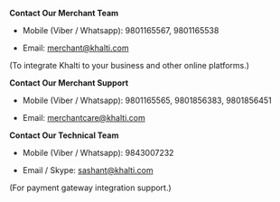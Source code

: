 **Contact Our Merchant Team**

* Mobile (Viber / Whatsapp): 9801165567, 9801165538

* Email: merchant@khalti.com

(To integrate Khalti to your business and other online platforms.)

**Contact Our Merchant Support**

* Mobile (Viber / Whatsapp): 9801165565, 9801856383, 9801856451

* Email: merchantcare@khalti.com

**Contact Our Technical Team**

* Mobile (Viber / Whatsapp): 9843007232

* Email / Skype: sashant@khalti.com

(For payment gateway integration support.)
